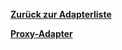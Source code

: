 [**Zurück zur Adapterliste**](/adapterref/adapterliste.md)

[**Proxy-Adapter**](/adapterref/docs/iobroker.proxy/de/README.md)